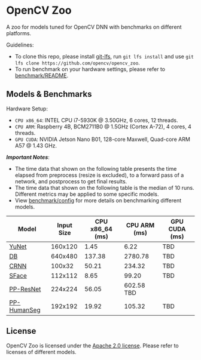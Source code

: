# OpenCV Zoo

A zoo for models tuned for OpenCV DNN with benchmarks on different platforms.

Guidelines:
- To clone this repo, please install [git-lfs](https://git-lfs.github.com/), run `git lfs install` and use `git lfs clone https://github.com/opencv/opencv_zoo`.
- To run benchmark on your hardware settings, please refer to [benchmark/README](./benchmark/README.md).

## Models & Benchmarks

Hardware Setup:
- `CPU x86_64`: INTEL CPU i7-5930K @ 3.50GHz, 6 cores, 12 threads.
- `CPU ARM`: Raspberry 4B, BCM2711B0 @ 1.5GHz (Cortex A-72), 4 cores, 4 threads.
- `GPU CUDA`: NVIDIA Jetson Nano B01, 128-core Maxwell, Quad-core ARM A57 @ 1.43 GHz.

***Important Notes***:
- The time data that shown on the following table presents the time elapsed from preprocess (resize is excluded), to a forward pass of a network, and postprocess to get final results.
- The time data that shown on the following table is the median of 10 runs. Different metrics may be applied to some specific models.
- View [benchmark/config](./benchmark/config) for more details on benchmarking different models.

| Model | Input Size | CPU x86_64 (ms) | CPU ARM (ms) | GPU CUDA (ms) |
|-------|------------|-----------------|--------------|---------------|
| [YuNet](./models/face_detection_yunet)   | 160x120 | 1.45   | 6.22    | TBD |
| [DB](./models/text_detection_db)         | 640x480 | 137.38 | 2780.78 | TBD |
| [CRNN](./models/text_recognition_crnn)   | 100x32  | 50.21  | 234.32  | TBD |
| [SFace](./models/face_recognition_sface) | 112x112 | 8.65 | 99.20 | TBD |
| [PP-ResNet](./models/image_classification_ppresnet) | 224x224 | 56.05 | 602.58 TBD |
| [PP-HumanSeg](./models/human_segmentation_pphumanseg) | 192x192 | 19.92 | 105.32 | TBD |

## License

OpenCV Zoo is licensed under the [Apache 2.0 license](./LICENSE). Please refer to licenses of different models.
